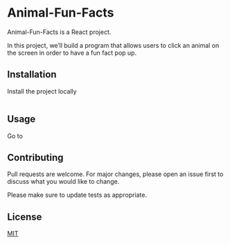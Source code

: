 # Animal-Fun-Facts

Animal-Fun-Facts is  a React project.

In this project, we’ll build a program that allows users to click an animal on the screen in order to have a fun fact pop up.

## Installation

Install the project locally
```bash

```

## Usage
Go to 

## Contributing
Pull requests are welcome. For major changes, please open an issue first to discuss what you would like to change.

Please make sure to update tests as appropriate.

## License
[MIT](https://choosealicense.com/licenses/mit/)
